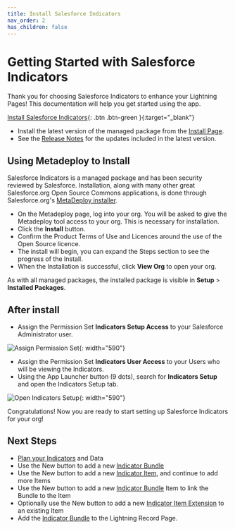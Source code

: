 ```yaml
---
title: Install Salesforce Indicators
nav_order: 2
has_children: false
---
```

# Getting Started with Salesforce Indicators

Thank you for choosing Salesforce Indicators to enhance your Lightning Pages! This documentation will help you get started using the app.

[Install Salesforce Indicators](https://install.salesforce.org/products/indicators/latest){: .btn .btn-green }{:target="_blank"}

* Install the latest version of the managed package from the [Install Page](https://install.salesforce.org/products/indicators/latest). 
* See the [Release Notes](../docs/release-notes) for the updates included in the latest version.

## Using Metadeploy to Install

Salesforce Indicators is a managed package and has been security reviewed by Salesforce. Installation, along with many other great Salesforce.org Open Source Commons applications, is done through Salesforce.org's [MetaDeploy installer](https://github.com/SFDO-Tooling/MetaDeploy).

* On the Metadeploy page, log into your org. You will be asked to give the Metadeploy tool access to your org. This is necessary for installation. 
* Click the **Install** button.
* Confirm the Product Terms of Use and Licences around the use of the Open Source licence. 
* The install will begin, you can expand the Steps section to see the progress of the Install. 
* When the Installation is successful, click **View Org** to open your org. 

As with all managed packages, the installed package is visible in **Setup** > **Installed Packages**.

## After install

* Assign the Permission Set **Indicators Setup Access** to your Salesforce Administrator user.

![Assign Permission Set](../docs/images/setup/AssignPermissionSet.png){: width="590"}

* Assign the Permission Set **Indicators User Access** to your Users who will be viewing the Indicators. 
* Using the App Launcher button (9 dots), search for **Indicators Setup** and open the Indicators Setup tab. 

![Open Indicators Setup](../docs/images/setup/OpenIndicatorsSetup.png){: width="590"}

Congratulations! Now you are ready to start setting up Salesforce Indicators for your org!

## Next Steps

* [Plan your Indicators](../plan-indicators) and Data
* Use the New button to add a new [Indicator Bundle](indicator-bundle)
* Use the New button to add a new [Indicator Item](indicator-item), and continue to add more Items
* Use the New button to add a new [Indicator Bundle](indicator-bundle-item) Item to link the Bundle to the Item
* Optionally use the New button to add a new [Indicator Item Extension](item-extension) to an existing Item
* Add the [Indicator Bundle](indicator-bundle) to the Lightning Record Page. 
